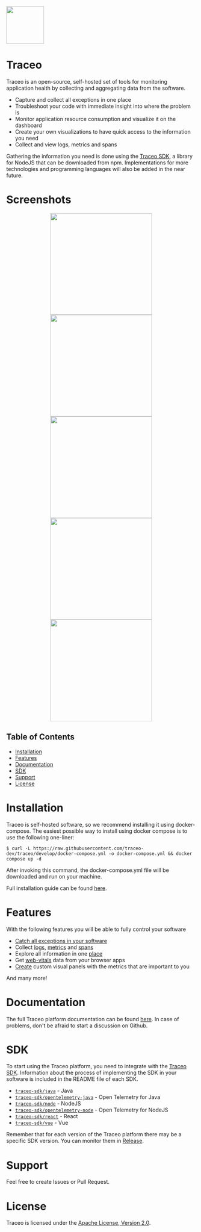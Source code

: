 <img src="https://github.com/traceo-dev/traceo/blob/develop/public/packages/app/public/traceo-fav.PNG" width="100px">

# Traceo
Traceo is an open-source, self-hosted set of tools for monitoring application health by collecting and aggregating data from the software. 

- Capture and collect all exceptions in one place
- Troubleshoot your code with immediate insight into where the problem is
- Monitor application resource consumption and visualize it on the dashboard
- Create your own visualizations to have quick access to the information you need
- Collect and view logs, metrics and spans

Gathering the information you need is done using the [Traceo SDK](https://github.com/traceo-io/traceo-node), a library for NodeJS that can be downloaded from npm. Implementations for more technologies and programming languages will also be added in the near future.


# Screenshots
<p align="center">
  <img src="https://github.com/traceo-io/traceo/raw/develop/.github/screenshots/v1.2.0/traceo-incident.PNG" width="270">
  <img src="https://github.com/traceo-io/traceo/raw/develop/.github/screenshots/v1.2.0/traceo-dashboard.PNG" width="270">
  <img src="https://github.com/traceo-io/traceo/raw/develop/.github/screenshots/v1.2.0/traceo-dashboard-panel.PNG" width="270">
  <img src="https://github.com/traceo-io/traceo/raw/develop/.github/screenshots/v1.2.0/traceo-explore-metrics.PNG" width="270">
  <img src="https://github.com/traceo-io/traceo/raw/develop/.github/screenshots/traceo-web-perf.PNG" width="270">
</p>

## Table of Contents

- [Installation](#installation)
- [Features](#features)
- [Documentation](#documentation)
- [SDK](#sdk)
- [Support](#support)
- [License](#license)
  
# Installation
Traceo is self-hosted software, so we recommend installing it using docker-compose. The easiest possible way to install using docker compose is to use the following one-liner:

```
$ curl -L https://raw.githubusercontent.com/traceo-dev/traceo/develop/docker-compose.yml -o docker-compose.yml && docker compose up -d
```
After invoking this command, the docker-compose.yml file will be downloaded and run on your machine.

Full installation guide can be found [here](https://github.com/traceo-dev/traceo/blob/develop/INSTALL.md).

# Features
With the following features you will be able to fully control your software

- [Catch all exceptions in your software](https://github.com/traceo-dev/traceo-javascript/tree/develop/packages/node#incidents-handling)
- Collect [logs](https://github.com/traceo-dev/traceo-javascript/blob/develop/packages/node/README.md#logger), [metrics](https://github.com/traceo-dev/traceo-javascript/blob/develop/packages/opentelemetry-node/README.md#metrics) and [spans](https://github.com/traceo-dev/traceo-javascript/blob/develop/packages/opentelemetry-node/README.md#spans)
- Explore all information in one [place](https://github.com/traceo-dev/traceo/blob/develop/DOCUMENTATION.md#dashboards)
- Get [web-vitals](https://github.com/traceo-dev/traceo-javascript/tree/develop/packages/react#performance) data from your browser apps
- [Create](https://github.com/traceo-dev/traceo/blob/develop/DOCUMENTATION.md#create-new-panel) custom visual panels with the metrics that are important to you

And many more!

# Documentation
The full Traceo platform documentation can be found [here](https://github.com/traceo-dev/traceo/blob/develop/DOCUMENTATION.md). In case of problems, don't be afraid to start a discussion on Github.

# SDK
To start using the Traceo platform, you need to integrate with the [Traceo SDK](https://github.com/traceo-io/traceo-node). Information about the process of implementing the SDK in your software is included in the README file of each SDK.

- [`traceo-sdk/java`](https://github.com/traceo-dev/traceo-java/tree/master/traceo-sdk) - Java
- [`traceo-sdk/opentelemetry-java`](https://github.com/traceo-dev/traceo-java/tree/master/traceo-sdk-opentelemetry) - Open Telemetry for Java
- [`traceo-sdk/node`](https://github.com/traceo-dev/traceo-sdk/tree/develop/packages/node) - NodeJS
- [`traceo-sdk/opentelemetry-node`](https://github.com/traceo-dev/traceo-sdk/tree/develop/packages/opentelemetry-node) - Open Telemetry for NodeJS
- [`traceo-sdk/react`](https://github.com/traceo-dev/traceo-sdk/tree/develop/packages/react) - React
- [`traceo-sdk/vue`](https://github.com/traceo-dev/traceo-sdk/tree/develop/packages/vue) - Vue

Remember that for each version of the Traceo platform there may be a specific SDK version. You can monitor them in [Release](https://github.com/traceo-dev/traceo/releases).

# Support
Feel free to create Issues or Pull Request.

# License
Traceo is licensed under the [Apache License, Version 2.0](https://github.com/traceo-dev/traceo/blob/main/LICENSE).
